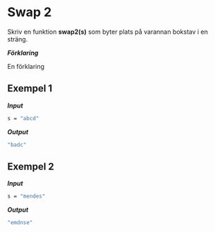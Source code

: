 # Swap 2

Skriv en funktion **swap2(s)** som byter plats på varannan bokstav i en sträng.

**_Förklaring_**

En förklaring

## Exempel 1

**_Input_**

```bash
s = "abcd"
```

**_Output_**

```bash
"badc"
```

## Exempel 2

**_Input_**

```bash
s = "mendes"
```

**_Output_**

```bash
"emdnse"
```
